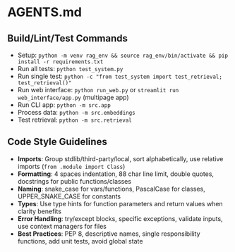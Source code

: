 # AGENTS.md

## Build/Lint/Test Commands
- Setup: `python -m venv rag_env && source rag_env/bin/activate && pip install -r requirements.txt`
- Run all tests: `python test_system.py`
- Run single test: `python -c "from test_system import test_retrieval; test_retrieval()"`
- Run web interface: `python run_web.py` or `streamlit run web_interface/app.py` (multipage app)
- Run CLI app: `python -m src.app`
- Process data: `python -m src.embeddings`
- Test retrieval: `python -m src.retrieval`

## Code Style Guidelines
- **Imports**: Group stdlib/third-party/local, sort alphabetically, use relative imports (`from .module import Class`)
- **Formatting**: 4 spaces indentation, 88 char line limit, double quotes, docstrings for public functions/classes
- **Naming**: snake_case for vars/functions, PascalCase for classes, UPPER_SNAKE_CASE for constants
- **Types**: Use type hints for function parameters and return values when clarity benefits
- **Error Handling**: try/except blocks, specific exceptions, validate inputs, use context managers for files
- **Best Practices**: PEP 8, descriptive names, single responsibility functions, add unit tests, avoid global state